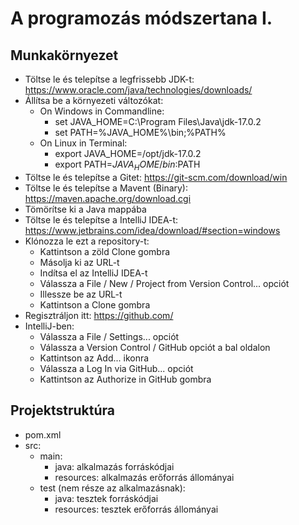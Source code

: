 # A programozás módszertana I.

## Munkakörnyezet

* Töltse le és telepítse a legfrissebb JDK-t: https://www.oracle.com/java/technologies/downloads/
* Állítsa be a környezeti változókat:
    * On Windows in Commandline:
        * set JAVA_HOME=C:\Program Files\Java\jdk-17.0.2
        * set PATH=%JAVA_HOME%\bin;%PATH%
    * On Linux in Terminal:
        * export JAVA_HOME=/opt/jdk-17.0.2
        * export PATH=$JAVA_HOME/bin:$PATH
* Töltse le és telepítse a Gitet: https://git-scm.com/download/win
* Töltse le és telepítse a Mavent (Binary): https://maven.apache.org/download.cgi
* Tömörítse ki a Java mappába
* Töltse le és telepítse a IntelliJ IDEA-t: https://www.jetbrains.com/idea/download/#section=windows
* Klónozza le ezt a repository-t:
    * Kattintson a zöld Clone gombra
    * Másolja ki az URL-t
    * Indítsa el az IntelliJ IDEA-t
    * Válassza a File / New / Project from Version Control... opciót
    * Illessze be az URL-t
    * Kattintson a Clone gombra
* Regisztráljon itt: https://github.com/
* IntelliJ-ben:
    * Válassza a File / Settings... opciót
    * Válassza a Version Control / GitHub opciót a bal oldalon
    * Kattintson az Add... ikonra
    * Válassza a Log In via GitHub... opciót
    * Kattintson az Authorize in GitHub gombra

## Projektstruktúra

* pom.xml
* src:
    * main:
        * java: alkalmazás forráskódjai
        * resources: alkalmazás erőforrás állományai
    * test (nem része az alkalmazásnak):
        * java: tesztek forráskódjai
        * resources: tesztek erőforrás állományai
